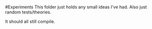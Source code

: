 #Experiments
This folder just holds any small ideas I've had. Also just random tests/theories.

It should all still compile.
